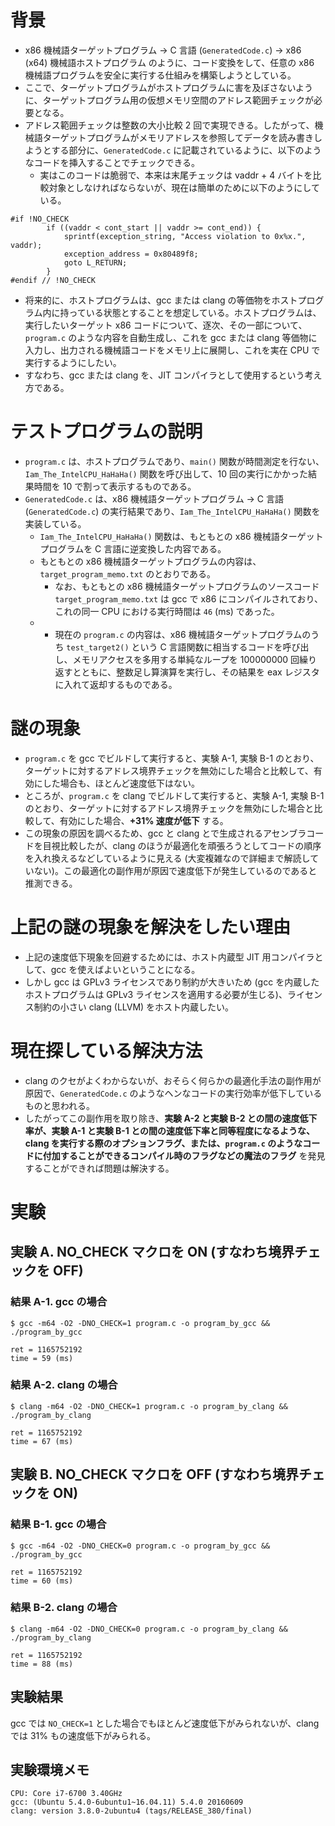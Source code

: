 ﻿# 背景
- x86 機械語ターゲットプログラム -> C 言語 (`GeneratedCode.c`) -> x86 (x64) 機械語ホストプログラム のように、コード変換をして、任意の x86 機械語プログラムを安全に実行する仕組みを構築しようとしている。
- ここで、ターゲットプログラムがホストプログラムに害を及ぼさないように、ターゲットプログラム用の仮想メモリ空間のアドレス範囲チェックが必要となる。
- アドレス範囲チェックは整数の大小比較 2 回で実現できる。したがって、機械語ターゲットプログラムがメモリアドレスを参照してデータを読み書きしようとする部分に、`GeneratedCode.c` に記載されているように、以下のようなコードを挿入することでチェックできる。
    - 実はこのコードは脆弱で、本来は末尾チェックは vaddr + 4 バイトを比較対象としなければならないが、現在は簡単のために以下のようにしている。
```
#if !NO_CHECK
		if ((vaddr < cont_start || vaddr >= cont_end)) {
			sprintf(exception_string, "Access violation to 0x%x.", vaddr);
			exception_address = 0x80489f8;
			goto L_RETURN;
		}
#endif // !NO_CHECK
```
- 将来的に、ホストプログラムは、gcc または clang の等価物をホストプログラム内に持っている状態とすることを想定している。ホストプログラムは、実行したいターゲット x86 コードについて、逐次、その一部について、`program.c` のような内容を自動生成し、これを gcc または clang  等価物に入力し、出力される機械語コードをメモリ上に展開し、これを実在 CPU で実行するようにしたい。
- すなわち、gcc または clang を、JIT コンパイラとして使用するという考え方である。

# テストプログラムの説明
- `program.c` は、ホストプログラムであり、`main()` 関数が時間測定を行ない、`Iam_The_IntelCPU_HaHaHa()` 関数を呼び出して、10 回の実行にかかった結果時間を 10 で割って表示するものである。
- `GeneratedCode.c` は、x86 機械語ターゲットプログラム -> C 言語 (`GeneratedCode.c`) の実行結果であり、`Iam_The_IntelCPU_HaHaHa()` 関数を実装している。
  - `Iam_The_IntelCPU_HaHaHa()` 関数は、もともとの x86 機械語ターゲットプログラムを C 言語に逆変換した内容である。
  - もともとの x86 機械語ターゲットプログラムの内容は、`target_program_memo.txt` のとおりである。
    - なお、もともとの x86 機械語ターゲットプログラムのソースコード `target_program_memo.txt` は gcc で x86 にコンパイルされており、これの同一 CPU における実行時間は `46` (ms) であった。
  - - 現在の `program.c` の内容は、x86 機械語ターゲットプログラムのうち `test_target2()` という C 言語関数に相当するコードを呼び出し、メモリアクセスを多用する単純なループを 100000000 回繰り返すとともに、整数足し算演算を実行し、その結果を eax レジスタに入れて返却するものである。


# 謎の現象

- `program.c` を gcc でビルドして実行すると、実験 A-1, 実験 B-1 のとおり、ターゲットに対するアドレス境界チェックを無効にした場合と比較して、有効にした場合も、ほとんど速度低下はない。
- ところが、`program.c` を clang でビルドして実行すると、実験 A-1, 実験 B-1 のとおり、ターゲットに対するアドレス境界チェックを無効にした場合と比較して、有効にした場合、**+31% 速度が低下** する。
- この現象の原因を調べるため、gcc と clang とで生成されるアセンブラコードを目視比較したが、clang のほうが最適化を頑張ろうとしてコードの順序を入れ換えるなどしているように見える (大変複雑なので詳細まで解読していない)。この最適化の副作用が原因で速度低下が発生しているのであると推測できる。


# 上記の謎の現象を解決をしたい理由

- 上記の速度低下現象を回避するためには、ホスト内蔵型 JIT 用コンパイラとして、gcc を使えばよいということになる。
- しかし gcc は GPLv3 ライセンスであり制約が大きいため (gcc を内蔵したホストプログラムは GPLv3 ライセンスを適用する必要が生じる)、ライセンス制約の小さい clang (LLVM) をホスト内蔵したい。

# 現在探している解決方法
- clang のクセがよくわからないが、おそらく何らかの最適化手法の副作用が原因で、`GeneratedCode.c` のようなヘンなコードの実行効率が低下しているものと思われる。
- したがってこの副作用を取り除き、**実験 A-2 と実験 B-2 との間の速度低下率が、実験 A-1 と実験 B-1 との間の速度低下率と同等程度になるような、clang を実行する際のオプションフラグ、または、`program.c` のようなコードに付加することができるコンパイル時のフラグなどの魔法のフラグ** を発見することができれば問題は解決する。


# 実験
## 実験 A. NO_CHECK マクロを ON (すなわち境界チェックを OFF)
### 結果 A-1. gcc の場合
```
$ gcc -m64 -O2 -DNO_CHECK=1 program.c -o program_by_gcc && ./program_by_gcc

ret = 1165752192
time = 59 (ms)
```

### 結果 A-2. clang の場合
```
$ clang -m64 -O2 -DNO_CHECK=1 program.c -o program_by_clang && ./program_by_clang

ret = 1165752192
time = 67 (ms)
```


## 実験 B. NO_CHECK マクロを OFF (すなわち境界チェックを ON)
### 結果 B-1. gcc の場合
```
$ gcc -m64 -O2 -DNO_CHECK=0 program.c -o program_by_gcc && ./program_by_gcc

ret = 1165752192
time = 60 (ms)
```

### 結果 B-2. clang の場合
```
$ clang -m64 -O2 -DNO_CHECK=0 program.c -o program_by_clang && ./program_by_clang

ret = 1165752192
time = 88 (ms)
```

## 実験結果
gcc では `NO_CHECK=1` とした場合でもほとんど速度低下がみられないが、clang では 31% もの速度低下がみられる。


## 実験環境メモ
```
CPU: Core i7-6700 3.40GHz
gcc: (Ubuntu 5.4.0-6ubuntu1~16.04.11) 5.4.0 20160609
clang: version 3.8.0-2ubuntu4 (tags/RELEASE_380/final)
```


